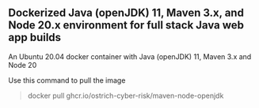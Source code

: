 ## Dockerized Java (openJDK) 11, Maven 3.x, and Node 20.x environment for full stack Java web app builds

An Ubuntu 20.04 docker container with Java (openJDK) 11, Maven 3.x and Node 20

Use this command to pull the image
> docker pull ghcr.io/ostrich-cyber-risk/maven-node-openjdk
